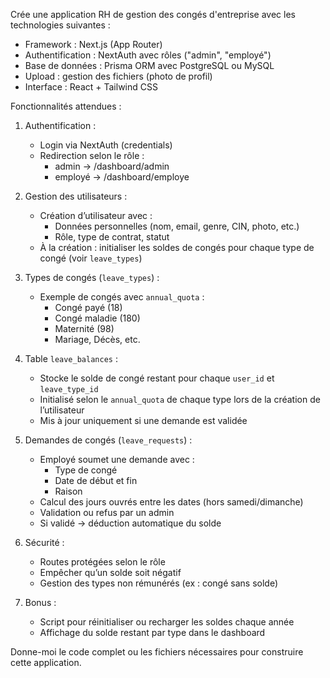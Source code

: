 Crée une application RH de gestion des congés d'entreprise avec les technologies suivantes :
- Framework : Next.js (App Router)
- Authentification : NextAuth avec rôles ("admin", "employé")
- Base de données : Prisma ORM avec PostgreSQL ou MySQL
- Upload : gestion des fichiers (photo de profil)
- Interface : React + Tailwind CSS

Fonctionnalités attendues :

1. Authentification :
   - Login via NextAuth (credentials)
   - Redirection selon le rôle :
     - admin → /dashboard/admin
     - employé → /dashboard/employe

2. Gestion des utilisateurs :
   - Création d’utilisateur avec :
     - Données personnelles (nom, email, genre, CIN, photo, etc.)
     - Rôle, type de contrat, statut
   - À la création : initialiser les soldes de congés pour chaque type de congé (voir `leave_types`)

3. Types de congés (`leave_types`) :
   - Exemple de congés avec `annual_quota` :
     - Congé payé (18)
     - Congé maladie (180)
     - Maternité (98)
     - Mariage, Décès, etc.

4. Table `leave_balances` :
   - Stocke le solde de congé restant pour chaque `user_id` et `leave_type_id`
   - Initialisé selon le `annual_quota` de chaque type lors de la création de l’utilisateur
   - Mis à jour uniquement si une demande est validée

5. Demandes de congés (`leave_requests`) :
   - Employé soumet une demande avec :
     - Type de congé
     - Date de début et fin
     - Raison
   - Calcul des jours ouvrés entre les dates (hors samedi/dimanche)
   - Validation ou refus par un admin
   - Si validé → déduction automatique du solde

6. Sécurité :
   - Routes protégées selon le rôle
   - Empêcher qu’un solde soit négatif
   - Gestion des types non rémunérés (ex : congé sans solde)

7. Bonus :
   - Script pour réinitialiser ou recharger les soldes chaque année
   - Affichage du solde restant par type dans le dashboard

Donne-moi le code complet ou les fichiers nécessaires pour construire cette application.
